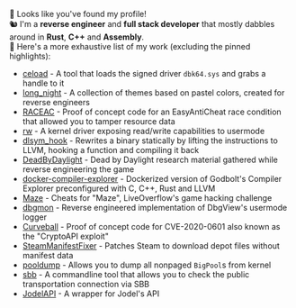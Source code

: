 👋 Looks like you've found my profile!  
🐿️ I'm a **reverse engineer** and **full stack developer** that mostly dabbles around in **Rust**, **C++** and **Assembly**.  
📝 Here's a more exhaustive list of my work (excluding the pinned highlights):  

* [ceload](https://github.com/ioncodes/ceload) - A tool that loads the signed driver `dbk64.sys` and grabs a handle to it
* [long_night](https://github.com/ioncodes/long_night) - A collection of themes based on pastel colors, created for reverse engineers
* [RACEAC](https://github.com/ioncodes/RACEAC) - Proof of concept code for an EasyAntiCheat race condition that allowed you to tamper resource data
* [rw](https://github.com/ioncodes/rw) - A kernel driver exposing read/write capabilities to usermode
* [dlsym_hook](https://github.com/ioncodes/dlsym_hook) - Rewrites a binary statically by lifting the instructions to LLVM, hooking a function and compiling it back
* [DeadByDaylight](https://github.com/ioncodes/DeadByDaylight) - Dead by Daylight research material gathered while reverse engineering the game
* [docker-compiler-explorer](https://github.com/ioncodes/docker-compiler-explorer) - Dockerized version of Godbolt's Compiler Explorer preconfigured with C, C++, Rust and LLVM
* [Maze](https://github.com/ioncodes/Maze) - Cheats for "Maze", LiveOverflow's game hacking challenge
* [dbgmon](https://github.com/ioncodes/dbgmon) - Reverse engineered implementation of DbgView's usermode logger
* [Curveball](https://github.com/ioncodes/Curveball) - Proof of concept code for CVE-2020-0601 also known as the "CryptoAPI exploit"
* [SteamManifestFixer](https://github.com/ioncodes/SteamManifestFixer) - Patches Steam to download depot files without manifest data
* [pooldump](https://github.com/ioncodes/pooldump) - Allows you to dump all nonpaged `BigPool`s from kernel
* [sbb](https://github.com/ioncodes/sbb) - A commandline tool that allows you to check the public transportation connection via SBB
* [JodelAPI](https://github.com/ioncodes/JodelAPI) - A wrapper for Jodel's API
